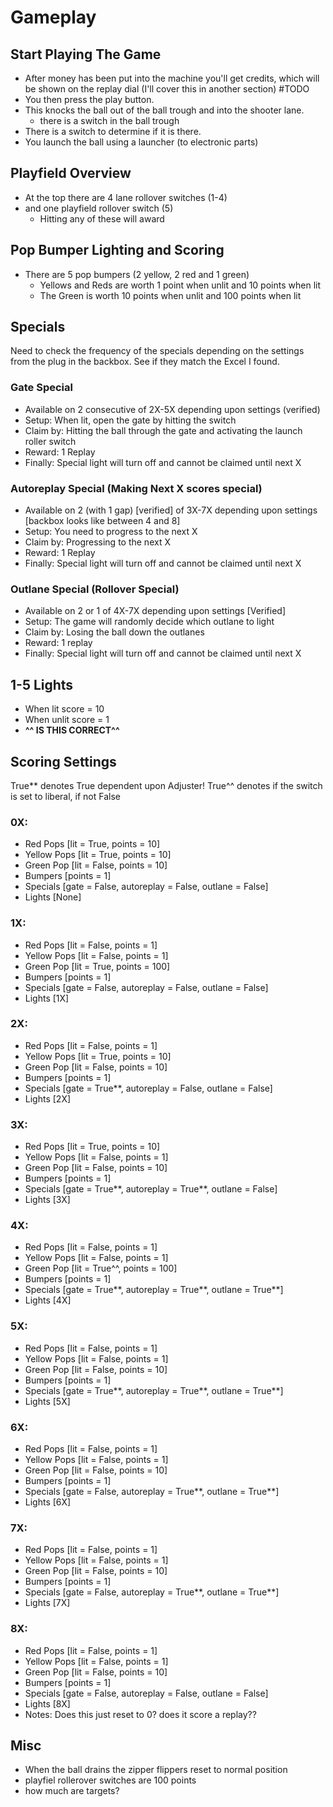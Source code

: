 # Gameplay

## Start Playing The Game

- After money has been put into the machine you'll get credits, which will be shown on the replay 
dial (I'll cover this in another section) #TODO
- You then press the play button.
- This knocks the ball out of the ball trough and into the shooter lane.
  - there is a switch in the ball trough
- There is a switch to determine if it is there.
- You launch the ball using a launcher (to electronic parts)


## Playfield Overview
- At the top there are 4 lane rollover switches (1-4) 
- and one playfield rollover switch (5)
  - Hitting any of these will award 


## Pop Bumper Lighting and Scoring
- There are 5 pop bumpers (2 yellow, 2 red and 1 green)
  - Yellows and Reds are worth 1 point when unlit and 10 points when lit
  - The Green is worth 10 points when unlit and 100 points when lit

## Specials
Need to check the frequency of the specials depending on the settings from the plug in the backbox.
See if they match the Excel I found.

### Gate Special
- Available on 2 consecutive of 2X-5X depending upon settings (verified)
- Setup: When lit, open the gate by hitting the switch
- Claim by: Hitting the ball through the gate and activating the launch roller switch
- Reward: 1 Replay
- Finally: Special light will turn off and cannot be claimed until next X

### Autoreplay Special (Making Next X scores special)
- Available on 2 (with 1 gap) [verified] of 3X-7X depending upon settings [backbox looks like between 4 and 8]
- Setup: You need to progress to the next X
- Claim by: Progressing to the next X
- Reward: 1 Replay
- Finally: Special light will turn off and cannot be claimed until next X

### Outlane Special (Rollover Special)
- Available on 2 or 1 of 4X-7X depending upon settings [Verified]
- Setup: The game will randomly decide which outlane to light
- Claim by: Losing the ball down the outlanes
- Reward: 1 replay
- Finally: Special light will turn off and cannot be claimed until next X

## 1-5 Lights
- When lit score = 10
- When unlit score = 1
- **^^ IS THIS CORRECT^^**

## Scoring Settings
True** denotes True dependent upon Adjuster!
True^^ denotes if the switch is set to liberal, if not False

### 0X:
- Red Pops [lit = True, points = 10]
- Yellow Pops [lit = True, points = 10]
- Green Pop [lit = False, points = 10]
- Bumpers [points = 1]
- Specials [gate = False, autoreplay = False, outlane = False]
- Lights [None]

### 1X:
- Red Pops [lit = False, points = 1]
- Yellow Pops [lit = False, points = 1]
- Green Pop [lit = True, points = 100]
- Bumpers [points = 1]
- Specials [gate = False, autoreplay = False, outlane = False]
- Lights [1X]

### 2X:
- Red Pops [lit = False, points = 1]
- Yellow Pops [lit = True, points = 10]
- Green Pop [lit = False, points = 10]
- Bumpers [points = 1]
- Specials [gate = True**, autoreplay = False, outlane = False]
- Lights [2X]

### 3X:
- Red Pops [lit = True, points = 10]
- Yellow Pops [lit = False, points = 1]
- Green Pop [lit = False, points = 10]
- Bumpers [points = 1]
- Specials [gate = True**, autoreplay = True**, outlane = False]
- Lights [3X]

### 4X:
- Red Pops [lit = False, points = 1]
- Yellow Pops [lit = False, points = 1]
- Green Pop [lit = True^^, points = 100]
- Bumpers [points = 1]
- Specials [gate = True**, autoreplay = True**, outlane = True**]
- Lights [4X]

### 5X:
- Red Pops [lit = False, points = 1]
- Yellow Pops [lit = False, points = 1]
- Green Pop [lit = False, points = 10]
- Bumpers [points = 1]
- Specials [gate = True**, autoreplay = True**, outlane = True**]
- Lights [5X]

### 6X:
- Red Pops [lit = False, points = 1]
- Yellow Pops [lit = False, points = 1]
- Green Pop [lit = False, points = 10]
- Bumpers [points = 1]
- Specials [gate = False, autoreplay = True**, outlane = True**]
- Lights [6X]

### 7X:
- Red Pops [lit = False, points = 1]
- Yellow Pops [lit = False, points = 1]
- Green Pop [lit = False, points = 10]
- Bumpers [points = 1]
- Specials [gate = False, autoreplay = True**, outlane = True**]
- Lights [7X]

### 8X:
- Red Pops [lit = False, points = 1]
- Yellow Pops [lit = False, points = 1]
- Green Pop [lit = False, points = 10]
- Bumpers [points = 1]
- Specials [gate = False, autoreplay = False, outlane = False]
- Lights [8X]
- Notes: Does this just reset to 0? does it score a replay??


## Misc
- When the ball drains the zipper flippers reset to normal position
- playfiel rollerover switches are 100 points
- how much are targets?


